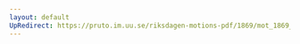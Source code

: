 ```yaml
---
layout: default
UpRedirect: https://pruto.im.uu.se/riksdagen-motions-pdf/1869/mot_1869__ak__165/mot_1869__ak__165-003.pdf
---
```

